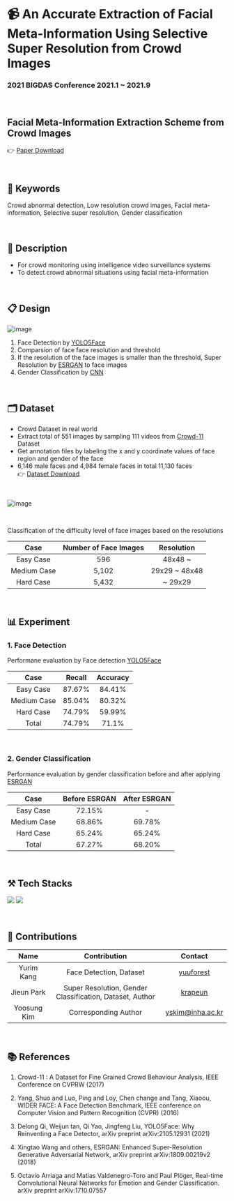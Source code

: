 
#  📹 An Accurate Extraction of Facial Meta-Information Using Selective Super Resolution from Crowd Images

### 2021 BIGDAS Conference 2021.1 ~ 2021.9

<br/>

## **Facial Meta-Information Extraction Scheme from Crowd Images**

👉 [Paper Download](https://github.com/yuuforest/2021-BIGDAS/blob/main/paper/Facial%20Meta-Information%20Extraction%20Scheme%20from%20Crowd%20Images.pdf)

<br/>

## **🔑 Keywords**
Crowd abnormal detection, Low resolution crowd images, Facial meta-information, Selective super resolution, Gender classification

<br/>

## **🔎 Description**
  * For crowd monitoring using intelligence video surveillance systems
  * To detect crowd abnormal situations using facial meta-information

<br/>

## **📋 Design**
![image](https://user-images.githubusercontent.com/62520045/171556664-25e46473-2f27-4c4d-875c-e727513c90f8.png)
 1.  Face Detection by [YOLO5Face](https://arxiv.org/abs/2105.12931)
 2.  Comparsion of face face resolution and threshold
 3.  If the resolution of the face images is smaller than the threshold, Super Resolution by [ESRGAN](https://arxiv.org/abs/1809.00219) to face images
 4.  Gender Classification by [CNN](https://arxiv.org/abs/1710.07557)

<br/>

## **🗂 Dataset**
  * Crowd Dataset in real world
  * Extract total of 551 images by sampling 111 videos from [Crowd-11](https://ieeexplore.ieee.org/document/8015005) Dataset
  * Get annotation files by labeling the x and y coordinate values of face region and gender of the face
  * 6,146 male faces and 4,984 female faces in total 11,130 faces
  <br>👉 [Dataset Download](https://github.com/yuuforest/2021-BIGDAS/blob/main/Dataset/Download.md)

<br/>

![image](https://user-images.githubusercontent.com/62520045/171559069-3d0d113c-a7ae-440c-920a-b4ade6b38a18.png)

<br/>

Classification of the difficulty level of face images based on the resolutions

| Case | Number of Face Images | Resolution |
|:----------:|:----------:|:----------:|
| Easy Case | 596 | 48x48 ~ |
| Medium Case | 5,102 | 29x29 ~ 48x48 |
| Hard Case | 5,432 | ~ 29x29 |

<br/>

## **📊 Experiment**

 ### 1. Face Detection

Performane evaluation by Face detection [YOLO5Face](https://arxiv.org/abs/2105.12931)

| Case | Recall | Accuracy |
|:----------:|:----------:|:----------:|
| Easy Case | 87.67% | 84.41% |
| Medium Case | 85.04% | 80.32% |
| Hard Case | 74.79% | 59.99% |
| Total | 74.79% | 71.1% |

<br/>

 ### 2. Gender Classification

Performance evaluation by gender classification before and after applying [ESRGAN](https://arxiv.org/abs/1809.00219)

| Case | Before ESRGAN | After ESRGAN |
|:----------:|:----------:|:----------:|
| Easy Case | 72.15% | - |
| Medium Case | 68.86% | 69.78% |
| Hard Case | 65.24% | 65.24% |
| Total | 67.27% | 68.20% |

<br/>

## **⚒ Tech Stacks**
<img src="https://img.shields.io/badge/Python-3776AB?style=flat&logo=Python&logoColor=white"/></a>
<img src="https://img.shields.io/badge/Tensorflow-FF6F00?style=flat&logo=Tensorflow&logoColor=white"/></a>

<br/>

## **👭 Contributions**
| Name | Contribution | Contact |
|:----------:|:----------:|:----------:|
| Yurim Kang | Face Detection, Dataset | [yuuforest](https://github.com/yuuforest) |
| Jieun Park | Super Resolution, Gender Classification, Dataset, Author | [krapeun](https://github.com/krapeun) |
| Yoosung Kim | Corresponding Author | yskim@inha.ac.kr |

<br/>

## **📚 References**
 1.  Crowd-11 : A Dataset for Fine Grained Crowd Behaviour Analysis, IEEE Conference on CVPRW (2017)
   
 2.  Yang, Shuo and Luo, Ping and Loy, Chen change and Tang, Xiaoou, WIDER FACE: A Face Detection Benchmark, IEEE conference on Computer Vision and Pattern Recognition (CVPR) (2016)
   
 3.  Delong Qi, Weijun tan, Qi Yao, Jingfeng Liu, YOLO5Face: Why Reinventing a Face Detector, arXiv preprint arXiv:2105.12931 (2021)
 
 4.  Xingtao Wang and others, ESRGAN: Enhanced Super-Resolution Generative Adversarial Network, arXiv preprint arXiv:1809.00219v2 (2018)
 
 5.  Octavio Arriaga and Matias Valdenegro-Toro and Paul Plöger, Real-time Convolutional Neural Networks for Emotion and Gender Classification. arXiv preprint arXiv:1710.07557

<br/>
